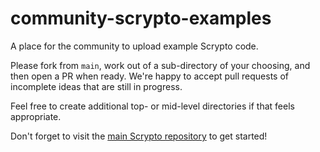 # community-scrypto-examples
A place for the community to upload example Scrypto code.

Please fork from `main`, work out of a sub-directory of your choosing, and then open a PR when ready.  We're happy to accept pull requests of incomplete ideas that are still in progress.

Feel free to create additional top- or mid-level directories if that feels appropriate.

Don't forget to visit the [main Scrypto repository](https://github.com/radixdlt/radixdlt-scrypto) to get started!
